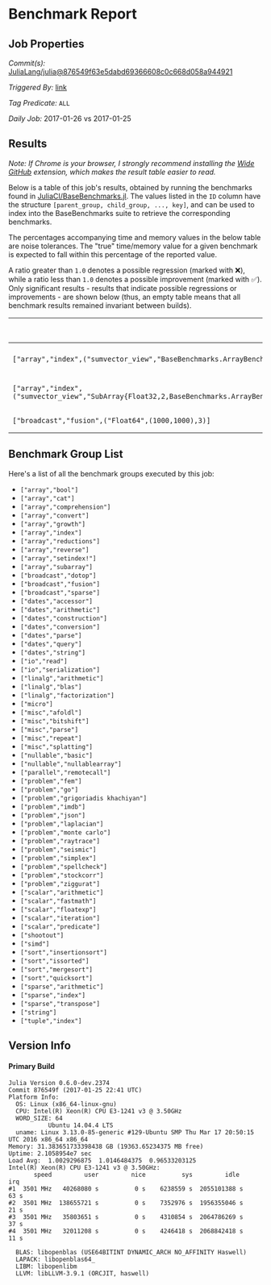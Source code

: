# Benchmark Report

## Job Properties

*Commit(s):* [JuliaLang/julia@876549f63e5dabd69366608c0c668d058a944921](https://github.com/JuliaLang/julia/commit/876549f63e5dabd69366608c0c668d058a944921)

*Triggered By:* [link](https://github.com/JuliaLang/julia/commit/876549f63e5dabd69366608c0c668d058a944921#commitcomment-20621383)

*Tag Predicate:* `ALL`

*Daily Job:* 2017-01-26 vs 2017-01-25

## Results

*Note: If Chrome is your browser, I strongly recommend installing the [Wide GitHub](https://chrome.google.com/webstore/detail/wide-github/kaalofacklcidaampbokdplbklpeldpj?hl=en)
extension, which makes the result table easier to read.*

Below is a table of this job's results, obtained by running the benchmarks found in
[JuliaCI/BaseBenchmarks.jl](https://github.com/JuliaCI/BaseBenchmarks.jl). The values
listed in the `ID` column have the structure `[parent_group, child_group, ..., key]`,
and can be used to index into the BaseBenchmarks suite to retrieve the corresponding
benchmarks.

The percentages accompanying time and memory values in the below table are noise tolerances. The "true"
time/memory value for a given benchmark is expected to fall within this percentage of the reported value.

A ratio greater than `1.0` denotes a possible regression (marked with :x:), while a ratio less
than `1.0` denotes a possible improvement (marked with :white_check_mark:). Only significant results - results
that indicate possible regressions or improvements - are shown below (thus, an empty table means that all
benchmark results remained invariant between builds).

| ID | time ratio | memory ratio |
|----|------------|--------------|
| `["array","index",("sumvector_view","BaseBenchmarks.ArrayBenchmarks.ArrayLSLS{Float32,2}")]` | 1.50 (50%) :x: | 1.00 (1%)  |
| `["array","index",("sumvector_view","SubArray{Float32,2,BaseBenchmarks.ArrayBenchmarks.ArrayLS{Float32,3},Tuple{Int64,Base.Slice{Base.OneTo{Int64}},Base.Slice{Base.OneTo{Int64}}},false}")]` | 1.59 (50%) :x: | 1.00 (1%)  |
| `["broadcast","fusion",("Float64",(1000,1000),3)]` | 1.00 (15%)  | 0.33 (1%) :white_check_mark: |

## Benchmark Group List

Here's a list of all the benchmark groups executed by this job:

- `["array","bool"]`
- `["array","cat"]`
- `["array","comprehension"]`
- `["array","convert"]`
- `["array","growth"]`
- `["array","index"]`
- `["array","reductions"]`
- `["array","reverse"]`
- `["array","setindex!"]`
- `["array","subarray"]`
- `["broadcast","dotop"]`
- `["broadcast","fusion"]`
- `["broadcast","sparse"]`
- `["dates","accessor"]`
- `["dates","arithmetic"]`
- `["dates","construction"]`
- `["dates","conversion"]`
- `["dates","parse"]`
- `["dates","query"]`
- `["dates","string"]`
- `["io","read"]`
- `["io","serialization"]`
- `["linalg","arithmetic"]`
- `["linalg","blas"]`
- `["linalg","factorization"]`
- `["micro"]`
- `["misc","afoldl"]`
- `["misc","bitshift"]`
- `["misc","parse"]`
- `["misc","repeat"]`
- `["misc","splatting"]`
- `["nullable","basic"]`
- `["nullable","nullablearray"]`
- `["parallel","remotecall"]`
- `["problem","fem"]`
- `["problem","go"]`
- `["problem","grigoriadis khachiyan"]`
- `["problem","imdb"]`
- `["problem","json"]`
- `["problem","laplacian"]`
- `["problem","monte carlo"]`
- `["problem","raytrace"]`
- `["problem","seismic"]`
- `["problem","simplex"]`
- `["problem","spellcheck"]`
- `["problem","stockcorr"]`
- `["problem","ziggurat"]`
- `["scalar","arithmetic"]`
- `["scalar","fastmath"]`
- `["scalar","floatexp"]`
- `["scalar","iteration"]`
- `["scalar","predicate"]`
- `["shootout"]`
- `["simd"]`
- `["sort","insertionsort"]`
- `["sort","issorted"]`
- `["sort","mergesort"]`
- `["sort","quicksort"]`
- `["sparse","arithmetic"]`
- `["sparse","index"]`
- `["sparse","transpose"]`
- `["string"]`
- `["tuple","index"]`

## Version Info

#### Primary Build

```
Julia Version 0.6.0-dev.2374
Commit 876549f (2017-01-25 22:41 UTC)
Platform Info:
  OS: Linux (x86_64-linux-gnu)
  CPU: Intel(R) Xeon(R) CPU E3-1241 v3 @ 3.50GHz
  WORD_SIZE: 64
           Ubuntu 14.04.4 LTS
  uname: Linux 3.13.0-85-generic #129-Ubuntu SMP Thu Mar 17 20:50:15 UTC 2016 x86_64 x86_64
Memory: 31.383651733398438 GB (19363.65234375 MB free)
Uptime: 2.1058954e7 sec
Load Avg:  1.0029296875  1.0146484375  0.96533203125
Intel(R) Xeon(R) CPU E3-1241 v3 @ 3.50GHz: 
       speed         user         nice          sys         idle          irq
#1  3501 MHz   40268080 s          0 s    6238559 s  2055101388 s         63 s
#2  3501 MHz  138655721 s          0 s    7352976 s  1956355046 s         21 s
#3  3501 MHz   35803651 s          0 s    4310854 s  2064786269 s         37 s
#4  3501 MHz   32011208 s          0 s    4246418 s  2068842418 s         11 s

  BLAS: libopenblas (USE64BITINT DYNAMIC_ARCH NO_AFFINITY Haswell)
  LAPACK: libopenblas64_
  LIBM: libopenlibm
  LLVM: libLLVM-3.9.1 (ORCJIT, haswell)

```
